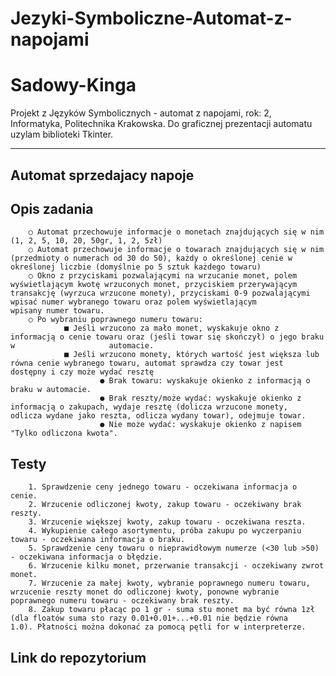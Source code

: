 # Jezyki-Symboliczne-Automat-z-napojami
# Sadowy-Kinga
Projekt z Języków Symbolicznych -  automat z napojami, rok: 2, Informatyka, Politechnika Krakowska.
Do graficznej prezentacji automatu uzylam biblioteki Tkinter.

-----------------------------------------------------------------------------------------------------
Automat sprzedajacy napoje
------------------------------------------------------------------------------------------------------

Opis zadania
------------------------------------------------------------------------------------------------------
        ○ Automat przechowuje informacje o monetach znajdujących się w nim (1, 2, 5, 10, 20, 50gr, 1, 2, 5zł) 
        ○ Automat przechowuje informacje o towarach znajdujących się w nim (przedmioty o numerach od 30 do 50), każdy o określonej cenie w           określonej liczbie (domyślnie po 5 sztuk każdego towaru) 
        ○ Okno z przyciskami pozwalającymi na wrzucanie monet, polem wyświetlającym kwotę wrzuconych monet, przyciskiem przerywającym                 transakcję (wyrzuca wrzucone monety), przyciskami 0-9 pozwalającymi wpisać numer wybranego towaru oraz polem wyświetlającym                 wpisany numer towaru. 
        ○ Po wybraniu poprawnego numeru towaru: 
                ■ Jeśli wrzucono za mało monet, wyskakuje okno z informacją o cenie towaru oraz (jeśli towar się skończył) o jego braku w                     automacie. 
                ■ Jeśli wrzucono monety, których wartość jest większa lub równa cenie wybranego towaru, automat sprawdza czy towar jest                       dostępny i czy może wydać resztę 
                        ● Brak towaru: wyskakuje okienko z informacją o braku w automacie.
                        ● Brak reszty/może wydać: wyskakuje okienko z informacją o zakupach, wydaje resztę (dolicza wrzucone monety,                                 odlicza wydane jako reszta, odlicza wydany towar), odejmuje towar.
                        ● Nie może wydać: wyskakuje okienko z napisem "Tylko odliczona kwota". 
                    
Testy 
----------------------------------------------------------------------------------------------------------
        1. Sprawdzenie ceny jednego towaru - oczekiwana informacja o cenie.
        2. Wrzucenie odliczonej kwoty, zakup towaru - oczekiwany brak reszty. 
        3. Wrzucenie większej kwoty, zakup towaru - oczekiwana reszta. 
        4. Wykupienie całego asortymentu, próba zakupu po wyczerpaniu towaru - oczekiwana informacja o braku. 
        5. Sprawdzenie ceny towaru o nieprawidłowym numerze (<30 lub >50) - oczekiwana informacja o błędzie.
        6. Wrzucenie kilku monet, przerwanie transakcji - oczekiwany zwrot monet.
        7. Wrzucenie za małej kwoty, wybranie poprawnego numeru towaru, wrzucenie reszty monet do odliczonej kwoty, ponowne wybranie                poprawnego numeru towaru - oczekiwany brak reszty. 
        8. Zakup towaru płacąc po 1 gr - suma stu monet ma być równa 1zł (dla floatów suma sto razy 0.01+0.01+...+0.01 nie będzie równa            1.0). Płatności można dokonać za pomocą pętli for w interpreterze.
        
Link do repozytorium
----------------------------------------------------------------------------------------------------------


